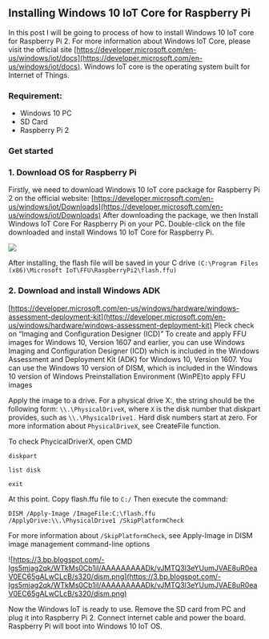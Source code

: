 ## Installing Windows 10 IoT Core for Raspberry Pi

In this post I will be going to process of how to install Windows 10 IoT core for Raspberry Pi 2.
For more information about Windows IoT Core, please visit the official site [https://developer.microsoft.com/en-us/windows/iot/docs](https://developer.microsoft.com/en-us/windows/iot/docs). Windows IoT core is the operating system built for Internet of Things.

### Requirement:

- Windows 10 PC
- SD Card
- Raspberry Pi 2

### Get started

### 1. Download OS for Raspberry Pi

Firstly, we need to download Windows 10 IoT core package for Raspberry Pi 2 on the official website:
[https://developer.microsoft.com/en-us/windows/iot/Downloads](https://developer.microsoft.com/en-us/windows/iot/Downloads)
After downloading the package, we then Install Windows IoT Core For Raspberry Pi on your PC.
Double-click on the file downloaded and install Windows 10 IoT Core for Raspberry Pi.

![](https://3.bp.blogspot.com/-CR5xkf9i-Jw/WTkMoqO-DiI/AAAAAAAAADc/A8CUhJWIPmElXzpBepcQae60yj3D7FxGwCLcB/s1600/Installing%2BWindows%2B10%2BIoT%2BCore%2Bfor%2BRaspberry%2BPi.png)

After installing, the flash file will be saved in your C drive `(C:\Program Files (x86)\Microsoft IoT\FFU\RaspberryPi2\flash.ffu)`

### 2. Download and install Windows ADK

[https://developer.microsoft.com/en-us/windows/hardware/windows-assessment-deployment-kit](https://developer.microsoft.com/en-us/windows/hardware/windows-assessment-deployment-kit)
Pleck check on “Imaging and Configuration Designer (ICD)”
To create and apply FFU images for Windows 10, Version 1607 and earlier, you can use Windows Imaging and Configuration Designer (ICD) which is included in the Windows Assessment and Deployment Kit (ADK) for Windows 10, Version 1607. You can use the Windows 10 version of DISM, which is included in the Windows 10 version of Windows Preinstallation Environment (WinPE)to apply FFU images


Apply the image to a drive. For a physical drive X:, the string should be the following form: `\\.\PhysicalDriveX`, where `X` is the disk number that diskpart provides, such as `\\.\PhysicalDrive1.` Hard disk numbers start at zero. For more information about `PhysicalDriveX`, see CreateFile function.

To check PhycicalDriverX, open CMD

`diskpart`

`list disk`

`exit`

At this point. Copy flash.ffu file to `C:/` Then execute the command:

`DISM /Apply-Image /ImageFile:C:\flash.ffu /ApplyDrive:\\.\PhysicalDrive1 /SkipPlatformCheck`

For more information about `/SkipPlatformCheck`, see Apply-Image in DISM image management command-line options

![https://3.bp.blogspot.com/-Igs5mjag2qk/WTkMs0Cb1iI/AAAAAAAAADk/vJMTQ3l3eYUumJVAE8uR0eaV0EC65gALwCLcB/s320/dism.png](https://3.bp.blogspot.com/-Igs5mjag2qk/WTkMs0Cb1iI/AAAAAAAAADk/vJMTQ3l3eYUumJVAE8uR0eaV0EC65gALwCLcB/s320/dism.png)

Now the Windows IoT is ready to use. Remove the SD card from PC and plug it into Raspberry Pi 2. Connect internet cable and power the board. Raspberry Pi will boot into Windows 10 IoT OS.
